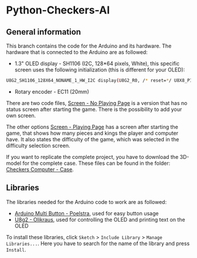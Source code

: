 # Python-Checkers-AI

## General information

This branch contains the code for the Arduino and its hardware. The hardware that is connected to the Arduino are as followed:
- 1.3" OLED display - SH1106 (I2C, 128*64 pixels, White), this specific screen uses the following initialization (this is different for your OLED):

```bash
U8G2_SH1106_128X64_NONAME_1_HW_I2C display(U8G2_R0, /* reset=*/ U8X8_PIN_NONE);
```
- Rotary encoder - EC11 (20mm)

There are two code files, [Screen - No Playing Page](https://github.com/Sabshine/Python-Checkers-Robot/tree/arduino/Screen%20-%20No%20Playing%20Page) is a version that has no status screen after starting the game. There is the possibility to add your own screen.

The other options [Screen - Playing Page](https://github.com/Sabshine/Python-Checkers-Robot/tree/arduino/Screen%20-%20Playing%20Page) has a screen after starting the game, that shows how many pieces and kings the player and computer have. It also states the difficulty of the game, which was selected in the difficulty selection screen.

If you want to replicate the complete project, you have to download the 3D-model for the complete case. These files can be found in the folder:
[Checkers Computer - Case](https://github.com/Sabshine/Python-Checkers-Robot/tree/3d-models/Checkers%20Computer%20-%20Case).


## Libraries

The libraries needed for the Arduino code to work are as followed:
- [Arduino Multi Button - Poelstra](https://github.com/poelstra/arduino-multi-button), used for easy button usage
- [U8g2 - Olikraus](https://github.com/olikraus/u8g2), used for controlling the OLED and printing text on the OLED

To install these libraries, click `Sketch` > `Include Library` > `Manage Libraries...`. Here you have to search for the name of the library and press `Install`.
